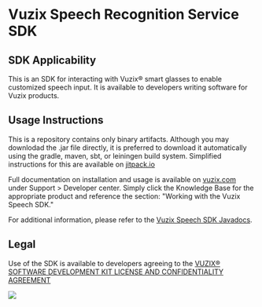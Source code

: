 # Vuzix Speech Recognition Service SDK

## SDK Applicability
This is an SDK for interacting with Vuzix® smart glasses to enable customized speech input. It is available to developers writing software for Vuzix products.

## Usage Instructions
This is a repository contains only binary artifacts. Although you may downlodad the .jar file directly, it is preferred to download it automatically using the gradle,
maven, sbt, or leiningen build system. Simplified instructions for this are available on [jitpack.io](https://jitpack.io/#com.vuzix/sdk-speechrecognitionservice)

Full documentation on installation and usage is available on [vuzix.com](https://www.vuzix.com) under Support > Developer center. Simply click the Knowledge Base for
the appropriate product and reference the section: "Working with the Vuzix Speech SDK."

For additional information, please refer to the [Vuzix Speech SDK Javadocs](https://vuzix.github.io/sdk-speechrecognitionservice/javadoc/reference/classes.html).

## Legal
Use of the SDK is available to developers agreeing to the 
[VUZIX® SOFTWARE DEVELOPMENT KIT LICENSE AND CONFIDENTIALITY AGREEMENT](https://www.vuzix.com/pages/vuzix%C2%AE-software-development-kit-license-and-confidentiality-agreement)

[![](https://jitpack.io/v/com.vuzix/sdk-speechrecognitionservice.svg)](https://jitpack.io/#com.vuzix/sdk-speechrecognitionservice)
